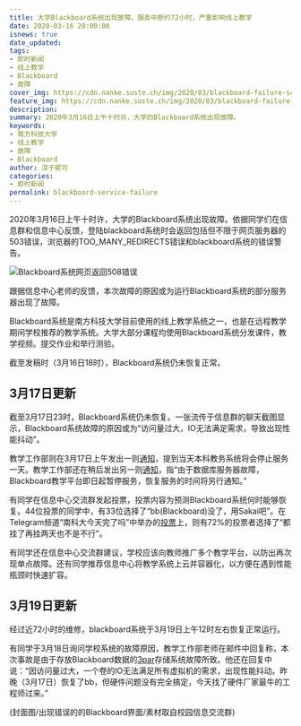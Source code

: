 ```yaml
---
title: 大学Blackboard系统出现故障，服务中断约72小时，严重影响线上教学
date: 2020-03-16 20:00:00
isnews: true
date_updated:
tags:
- 即时新闻
- 线上教学
- Blackboard
- 故障
cover_img: https://cdn.nanke.suste.ch/img/2020/03/blackboard-failure-scale-update2.png
feature_img: https://cdn.nanke.suste.ch/img/2020/03/blackboard-failure-scale-update2.png
description:
summary: 2020年3月16日上午十时许，大学的Blackboard系统出现故障。
keywords:
- 南方科技大学
- 线上教学
- 故障
- Blackboard
author: 淳于妮可
categories:
- 即时新闻
permalink: blackboard-service-failure
---
```

2020年3月16日上午十时许，大学的Blackboard系统出现故障。依据同学们在信息群和信息中心反馈，登陆blackboard系统时会返回包括但不限于网页服务器的503错误，浏览器的TOO_MANY_REDIRECTS错误和blackboard系统的错误警告。

![Blackboard系统网页返回508错误](https://cdn.nanke.suste.ch/img/2020/03/blackboard-failure-508-scale.jpg)

跟据信息中心老师的反馈，本次故障的原因或为运行Blackboard系统的部分服务器出现了故障。

Blackboard系统是南方科技大学目前使用的线上教学系统之一，也是在远程教学期间学校推荐的教学系统。大学大部分课程均使用Blackboard系统分发课件，教学视频。提交作业和举行测验。

截至发稿时（3月16日18时），Blackboard系统仍未恢复正常。

## 3月17日更新

截至3月17日23时，Blackboard系统仍未恢复。一张流传于信息群的聊天截图显示，Blackboard系统故障的原因或为“访问量过大，IO无法满足需求，导致出现性能抖动”。

教学工作部则在3月17日上午发出一则[通知](https://tao.sustc.edu.cn/article/view/id-200.html)，提到当天本科教务系统将会停止服务一天。教学工作部还在稍后发出另一则[通知](https://tao.sustc.edu.cn/article/view/id-201.html)，指“由于数据库服务器故障，Blackboard教学平台即日起暂停服务，恢复服务的时间将另行通知。”

有同学在信息中心交流群发起投票，投票内容为预测Blackboard系统何时能够恢复。44位投票的同学中，有33位选择了“bb(Blackboard)没了，用Sakai吧”。在Telegram频道“南科大今天完了吗”中举办的[投票](https://t.me/SUSTechGG/1802)上，则有72%的投票者选择了“都挂了再挂两天也不是不行”。

有同学还在信息中心交流群建议，学校应该向教师推广多个教学平台，以防出再次现单点故障。还有同学推荐信息中心将教学系统上云并容器化，以方便在遇到性能瓶颈时快速扩容。

## 3月19日更新

经过近72小时的维修，blackboard系统于3月19日上午12时左右恢复正常运行。

有同学于3月18日询问学校系统的故障原因，教学工作部老师在邮件中回复称，本次事故是由于存放Blackboard数据的[3par](https://www.hpe.com/us/en/storage/3par.html)存储系统故障所致。他还在回复中说：“因访问量过大，一个卷的IO无法满足所有虚拟机的需求，出现性能抖动。昨晚（3月17日）恢复了bb，但硬件问题没有完全搞定，今天找了硬件厂家最牛的工程师过来。”


(封面图/出现错误的的Blackboard界面/素材取自校园信息交流群)
